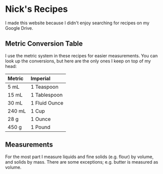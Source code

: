 # Nick's Recipes

I made this website because I didn't enjoy searching for recipes on my Google Drive.


## Metric Conversion Table

I use the metric system in these recipes for easier measurements. You can look up the conversions, but here are the only ones I keep on top of my head:

| Metric | Imperial |
|:--|:--|
| 5 mL | 1 Teaspoon |
| 15 mL | 1 Tablespoon |
| 30 mL | 1 Fluid Ounce |
| 240 mL | 1 Cup |
| 28 g | 1 Ounce |
| 450 g | 1 Pound |


## Measurements

For the most part I measure liquids and fine solids (e.g. flour) by volume, and solids by mass. There are some exceptions; e.g. butter is measured as volume.
